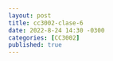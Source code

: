```yaml
---
layout: post
title: cc3002-clase-6
date: 2022-8-24 14:30 -0300
categories: [CC3002]
published: true
---
```


